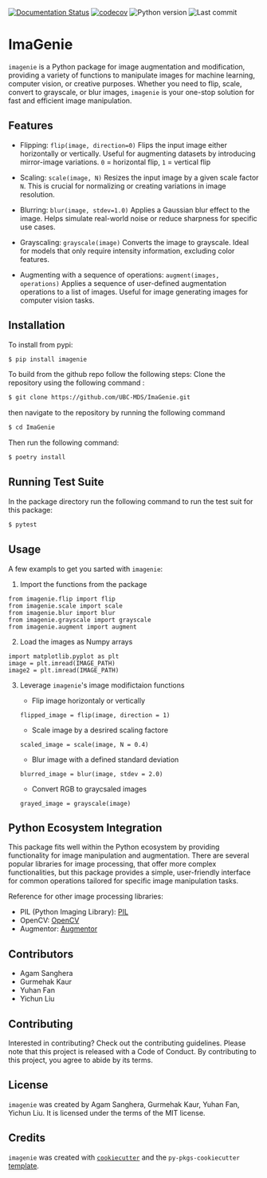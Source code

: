 [![Documentation Status](https://readthedocs.org/projects/imagenie/badge/?version=latest)](https://imagenie.readthedocs.io/en/latest/?badge=latest)
[![codecov](https://codecov.io/github/UBC-MDS/ImaGenie/graph/badge.svg?token=Dd6MnDTOH7)](https://codecov.io/github/UBC-MDS/ImaGenie)
![Python version](https://img.shields.io/pypi/pyversions/ImaGenie)
![Last commit](https://img.shields.io/github/last-commit/UBC-MDS/ImaGenie)


# ImaGenie

`imagenie` is a Python package for image augmentation and modification, providing a variety of functions to manipulate images for machine learning, computer vision, or creative purposes. Whether you need to flip, scale, convert to grayscale, or blur images, `imagenie` is your one-stop solution for fast and efficient image manipulation.

## Features

* Flipping: `flip(image, direction=0)`
    Flips the input image either horizontally or vertically. Useful for augmenting datasets by introducing mirror-image variations. `0` = horizontal flip, `1` = vertical flip 

* Scaling: `scale(image, N)`
    Resizes the input image by a given scale factor `N`. This is crucial for normalizing or creating variations in image resolution.

* Blurring: `blur(image, stdev=1.0)`
    Applies a Gaussian blur effect to the image. Helps simulate real-world noise or reduce sharpness for specific use cases.

* Grayscaling: `grayscale(image)`
    Converts the image to grayscale. Ideal for models that only require intensity information, excluding color features.

* Augmenting with a sequence of operations: `augment(images, operations)`
    Applies a sequence of user-defined augmentation operations to a list of images. Useful for image generating images for computer vision tasks.

## Installation
To install from pypi:
```bash
$ pip install imagenie
```


To build from the github repo follow the following steps:
Clone the repository using the following command :

```bash
$ git clone https://github.com/UBC-MDS/ImaGenie.git
```
then navigate to the repository by running the following command 

```bash
$ cd ImaGenie
```
Then run the following command:
```bash
$ poetry install
```

## Running Test Suite
In the package directory run the following command to run the test suit for this package:
```bash
$ pytest
```

## Usage
A few exampls to get you sarted with `imagenie`:

1. Import the functions from the package

```
from imagenie.flip import flip
from imagenie.scale import scale
from imagenie.blur import blur
from imagenie.grayscale import grayscale
from imagenie.augment import augment
```

2. Load the images as Numpy arrays

```
import matplotlib.pyplot as plt
image = plt.imread(IMAGE_PATH)
image2 = plt.imread(IMAGE_PATH)
```

3. Leverage `imagenie`'s image modifictaion functions

    - Flip image horizontaly or vertically
    ```
    flipped_image = flip(image, direction = 1)
    ```

    - Scale image by a desrired scaling factore
    ```
    scaled_image = scale(image, N = 0.4)
    ```

    - Blur image with a defined standard deviation
    ```
    blurred_image = blur(image, stdev = 2.0)
    ```

    - Convert RGB to graycsaled images
    ```
    grayed_image = grayscale(image)
    ```


## Python Ecosystem Integration

This package fits well within the Python ecosystem by providing functionality for image manipulation and augmentation. There are several popular libraries for image processing, that offer more complex functionalities, but this package provides a simple, user-friendly interface for common operations tailored for specific image manipulation tasks. 

Reference for other image processing libraries:
- PIL (Python Imaging Library): [PIL](https://python-pillow.org/)
- OpenCV: [OpenCV](https://opencv.org/)
- Augmentor: [Augmentor](https://github.com/mdbloice/Augmentor)

## Contributors

- Agam Sanghera
- Gurmehak Kaur
- Yuhan Fan
- Yichun Liu

## Contributing

Interested in contributing? Check out the contributing guidelines. Please note that this project is released with a Code of Conduct. By contributing to this project, you agree to abide by its terms.

## License

`imagenie` was created by Agam Sanghera, Gurmehak Kaur, Yuhan Fan, Yichun Liu. It is licensed under the terms of the MIT license.

## Credits

`imagenie` was created with [`cookiecutter`](https://cookiecutter.readthedocs.io/en/latest/) and the `py-pkgs-cookiecutter` [template](https://github.com/py-pkgs/py-pkgs-cookiecutter).

